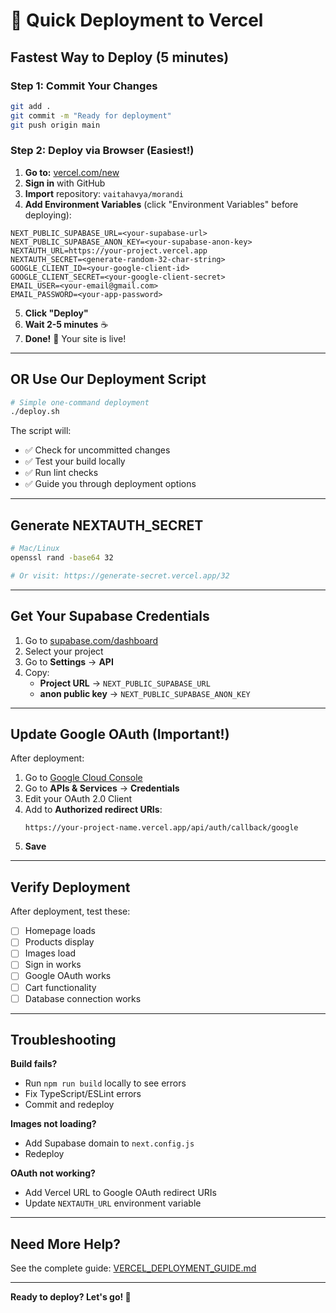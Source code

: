 # 🚀 Quick Deployment to Vercel

## Fastest Way to Deploy (5 minutes)

### Step 1: Commit Your Changes
```bash
git add .
git commit -m "Ready for deployment"
git push origin main
```

### Step 2: Deploy via Browser (Easiest!)

1. **Go to:** [vercel.com/new](https://vercel.com/new)
2. **Sign in** with GitHub
3. **Import** repository: `vaitahavya/morandi`
4. **Add Environment Variables** (click "Environment Variables" before deploying):

```
NEXT_PUBLIC_SUPABASE_URL=<your-supabase-url>
NEXT_PUBLIC_SUPABASE_ANON_KEY=<your-supabase-anon-key>
NEXTAUTH_URL=https://your-project.vercel.app
NEXTAUTH_SECRET=<generate-random-32-char-string>
GOOGLE_CLIENT_ID=<your-google-client-id>
GOOGLE_CLIENT_SECRET=<your-google-client-secret>
EMAIL_USER=<your-email@gmail.com>
EMAIL_PASSWORD=<your-app-password>
```

5. **Click "Deploy"**
6. **Wait 2-5 minutes** ☕
7. **Done!** 🎉 Your site is live!

---

## OR Use Our Deployment Script

```bash
# Simple one-command deployment
./deploy.sh
```

The script will:
- ✅ Check for uncommitted changes
- ✅ Test your build locally
- ✅ Run lint checks
- ✅ Guide you through deployment options

---

## Generate NEXTAUTH_SECRET

```bash
# Mac/Linux
openssl rand -base64 32

# Or visit: https://generate-secret.vercel.app/32
```

---

## Get Your Supabase Credentials

1. Go to [supabase.com/dashboard](https://supabase.com/dashboard)
2. Select your project
3. Go to **Settings** → **API**
4. Copy:
   - **Project URL** → `NEXT_PUBLIC_SUPABASE_URL`
   - **anon public key** → `NEXT_PUBLIC_SUPABASE_ANON_KEY`

---

## Update Google OAuth (Important!)

After deployment:

1. Go to [Google Cloud Console](https://console.cloud.google.com)
2. Go to **APIs & Services** → **Credentials**
3. Edit your OAuth 2.0 Client
4. Add to **Authorized redirect URIs**:
   ```
   https://your-project-name.vercel.app/api/auth/callback/google
   ```
5. **Save**

---

## Verify Deployment

After deployment, test these:

- [ ] Homepage loads
- [ ] Products display
- [ ] Images load
- [ ] Sign in works
- [ ] Google OAuth works
- [ ] Cart functionality
- [ ] Database connection works

---

## Troubleshooting

**Build fails?**
- Run `npm run build` locally to see errors
- Fix TypeScript/ESLint errors
- Commit and redeploy

**Images not loading?**
- Add Supabase domain to `next.config.js`
- Redeploy

**OAuth not working?**
- Add Vercel URL to Google OAuth redirect URIs
- Update `NEXTAUTH_URL` environment variable

---

## Need More Help?

See the complete guide: [VERCEL_DEPLOYMENT_GUIDE.md](./VERCEL_DEPLOYMENT_GUIDE.md)

---

**Ready to deploy? Let's go! 🚀**

